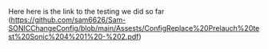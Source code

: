 Here 
here is the link to the testing we did so far  (https://github.com/sam6626/Sam-SONICChangeConfig/blob/main/Assests/ConfigReplace%20Prelauch%20test%20Sonic%204%201%20-%202.pdf)
